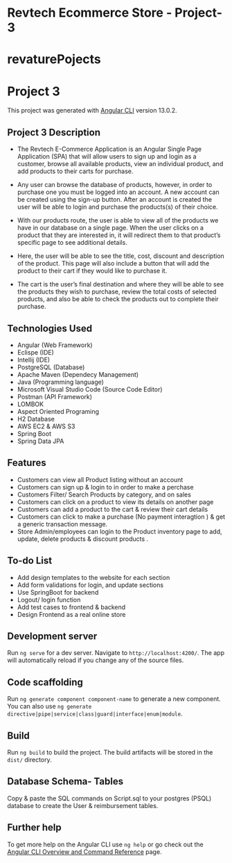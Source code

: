 # Revtech Ecommerce Store - Project-3 

# revaturePojects
# Project 3

This project was generated with [Angular CLI](https://github.com/angular/angular-cli) version 13.0.2.

## Project 3  Description

* The Revtech E-Commerce Application is an Angular Single Page Application (SPA) that will allow users to sign up and login as a customer, browse all available products, view an individual product, and add products to their carts for purchase. 

* Any user can browse the database of products, however, in order to purchase one you must be logged into an account. A new account can be created using the sign-up button. After an account is created the user will be able to login and purchase the products(s) of their choice. 

* With our products route, the user is able to view all of the products we have in our database on a single page. When the user clicks on a product that they are interested in, it will redirect them to that product’s specific page to see additional details. 
* Here, the user will be able to see the title, cost, discount and description of the product. This page will also include a button that will add the product to their cart if they would like to purchase it. 

* The cart is the user’s final destination and where they will be able to see the products they wish to purchase, review the total costs of selected products, and also be able to check the products out to complete their purchase.

## Technologies Used
  * Angular (Web Framework)
  * Eclispe (IDE)
  * Intellij (IDE)
  * PostgreSQL (Database)
  * Apache Maven (Dependecy Management)
  * Java (Programming language)
  * Microsoft Visual Studio Code (Source Code Editor)
  * Postman (API Framework)
  * LOMBOK
  * Aspect Oriented Programing 
  * H2 Database
  * AWS EC2 & AWS S3
  * Spring Boot
  * Spring Data JPA
  
## Features
* Customers can view all Product listing without an account
* Customers can sign up & login to in order to make a perchase 
* Customers Filter/ Search Products by category, and on sales
* Customers can click on a product to view its details on another page
* Customers can add a product to the cart & review  their cart details
*  Customers can click to make a purchase (No payment interagtion ) & get 
a generic transaction message.
* Store Admin/employees can login to the Product inventory page to add, update, delete products & discount products .
 
## To-do List
  * Add design templates to the website for each section
  * Add form validations for login, and update sections
  * Use SpringBoot for backend
  * Logout/ login function
  * Add test cases to frontend & backend
  * Design Frontend as a real online store
## Development server

Run `ng serve` for a dev server. Navigate to `http://localhost:4200/`. The app will automatically reload if you change any of the source files.

## Code scaffolding

Run `ng generate component component-name` to generate a new component. You can also use `ng generate directive|pipe|service|class|guard|interface|enum|module`.

## Build

Run `ng build` to build the project. The build artifacts will be stored in the `dist/` directory.
##  Database Schema- Tables 
Copy & paste the SQL commands on Script.sql to your postgres (PSQL) database to create the User & reimbursement tables.

## Further help

To get more help on the Angular CLI use `ng help` or go check out the [Angular CLI Overview and Command Reference](https://angular.io/cli) page.
